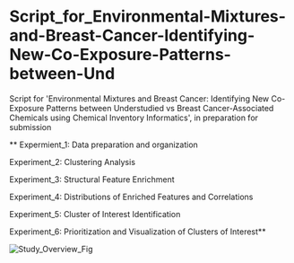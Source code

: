 # Script_for_Environmental-Mixtures-and-Breast-Cancer-Identifying-New-Co-Exposure-Patterns-between-Und
Script for 'Environmental Mixtures and Breast Cancer: Identifying New Co-Exposure Patterns between Understudied vs Breast Cancer-Associated Chemicals using Chemical Inventory Informatics', in preparation for submission

**
Expermient_1: Data preparation and organization

Experiment_2: Clustering Analysis

Experiment_3: Structural Feature Enrichment

Experiment_4: Distributions of Enriched Features and Correlations 

Experiment_5: Cluster of Interest Identification

Experiment_6: Prioritization and Visualization of Clusters of Interest**
<br>


![Study_Overview_Fig](https://user-images.githubusercontent.com/72747901/146388561-7cd49881-55c1-42b1-8065-e3d02796379a.png)


